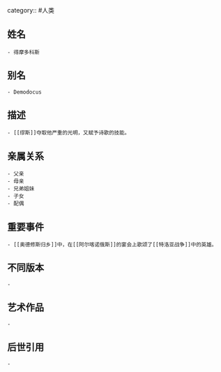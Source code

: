 category:: #人类
## 姓名
	- 得摩多科斯
## 别名
	- Demodocus
## 描述
	- [[缪斯]]夺取他严重的光明，又赋予诗歌的技能。
## 亲属关系
	- 父亲
	- 母亲
	- 兄弟姐妹
	- 子女
	- 配偶
## 重要事件
	- [[奥德修斯归乡]]中，在[[阿尔喀诺俄斯]]的宴会上歌颂了[[特洛亚战争]]中的英雄。
## 不同版本
	-
## 艺术作品
	-
## 后世引用
	-
